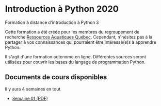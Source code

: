 # Introduction à Python 2020


Formation à distance d'introduction à Python 3

Cette formation a été créée pour les membres du regroupement de
recherche [Ressources Aquatiques Québec](https://raq.uqar.ca/).
Cependant, n'hésitez pas à la partager à vos connaissances qui
pourraient être intéressé(e)s à apprendre Python.

Il s'agit d'une formation autonome en ligne. Différentes sources seront
utilisées pour couvrir les bases du langage de programmation Python.

## Documents de cours disponibles

Il y aura 4 semaines en tout.

- [Semaine 01 (PDF)](https://github.com/enormandeau/intro_python_2020/raw/master/intro_python_2020_semaine_01.pdf)
